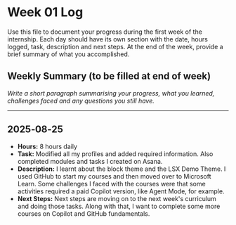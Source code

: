 # Week 01 Log

Use this file to document your progress during the first week of the internship. Each day should have its own section with the date, hours logged, task, description and next steps. At the end of the week, provide a brief summary of what you accomplished.

## Weekly Summary (to be filled at end of week)

_Write a short paragraph summarising your progress, what you learned, challenges faced and any questions you still have._

---

## 2025‑08‑25

- **Hours:** 8 hours daily
- **Task:** Modified all my profiles and added required information. Also completed modules and tasks I created on Asana.
- **Description:** I learnt about the block theme and the LSX Demo Theme. I used GitHub to start my courses and then moved over to Microsoft Learn. Some challenges I faced with the courses were that some activities required a paid Copilot version, like Agent Mode, for example.
- **Next Steps:** Next steps are moving on to the next week's curriculum and doing those tasks. Along with that, I want to complete some more courses on Copilot and GitHub fundamentals.
